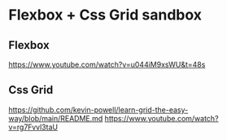 # Flexbox + Css Grid sandbox

## Flexbox

https://www.youtube.com/watch?v=u044iM9xsWU&t=48s

## Css Grid
https://github.com/kevin-powell/learn-grid-the-easy-way/blob/main/README.md
https://www.youtube.com/watch?v=rg7Fvvl3taU